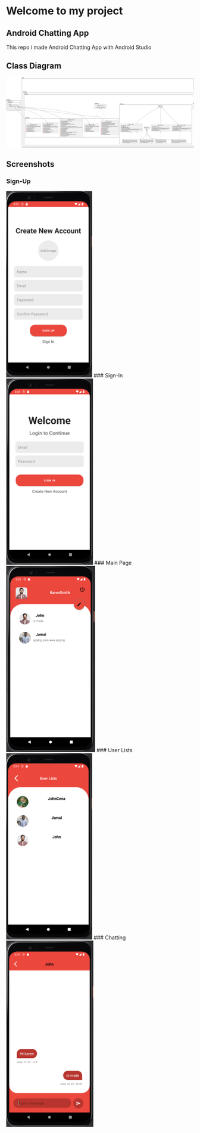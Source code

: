 # Welcome to my project
## Android Chatting App

This repo i made Android Chatting App with Android Studio


## Class Diagram
<img src="UML-CHAT.png"/>


## Screenshots
### Sign-Up
<img src="Img/SignUp.png" widht="500" height="500"/>
### Sign-In
<img src="Img/SignIn.png" widht="500" height="500"/>
### Main Page
<img src="Img/MainPage.png" widht="500" height="500"/>
### User Lists
<img src="Img/UserLists.png" widht="500" height="500"/>
### Chatting 
<img src="Img/Chatting.png" widht="500" height="500"/>
